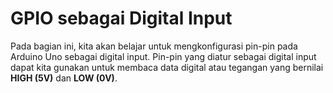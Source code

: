 # GPIO sebagai Digital Input

Pada bagian ini, kita akan belajar untuk mengkonfigurasi pin-pin pada Arduino Uno sebagai digital input. Pin-pin yang diatur sebagai digital input dapat kita gunakan untuk membaca data digital atau tegangan yang bernilai **HIGH (5V)** dan **LOW (0V)**.
